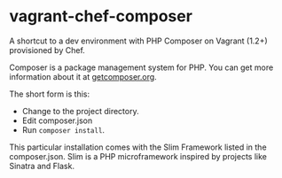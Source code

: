 # vagrant-chef-composer

A shortcut to a dev environment with PHP Composer on Vagrant (1.2+) provisioned by Chef.

Composer is a package management system for PHP. You can get more information about it at [getcomposer.org](http://getcomposer.org).

The short form is this:

* Change to the project directory.
* Edit composer.json
* Run ```composer install```.

This particular installation comes with the Slim Framework listed in the composer.json. Slim is a PHP microframework inspired by projects like Sinatra and Flask.
